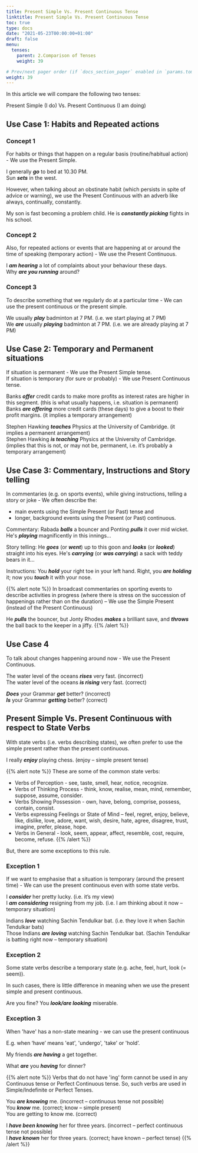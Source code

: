 ```yaml
---
title: Present Simple Vs. Present Continuous Tense      
linktitle: Present Simple Vs. Present Continuous Tense    
toc: true
type: docs
date: "2021-05-23T00:00:00+01:00"
draft: false
menu:
  tenses:
    parent: 2.Comparison of Tenses
    weight: 39

# Prev/next pager order (if `docs_section_pager` enabled in `params.toml`)
weight: 39
---
```


In this article we will compare the following two tenses:

Present Simple (I do) Vs. Present Continuous (I am doing)

## Use Case 1: Habits and Repeated actions 

### Concept 1

For habits or things that happen on a regular basis (routine/habitual action) - We use the Present Simple.

I generally ***go*** to bed at 10.30 PM. <br>
Sun ***sets*** in the west. 

However, when talking about an obstinate habit (which persists in spite of advice or warning), we use the Present Continuous with an adverb like always, continually, constantly. 

My son is fast becoming a problem child. He is ***constantly picking*** fights in his school.  

### Concept 2

Also, for repeated actions or events that are happening at or around the time of speaking (temporary action) - We use the Present Continuous.

I ***am hearing*** a lot of complaints about your behaviour these days. <br>
Why ***are you running*** around?

### Concept 3

To describe something that we regularly do at a particular time - We can use the present continuous or the present simple. 

We usually ***play*** badminton at 7 PM. (i.e. we start playing at 7 PM) <br>
We ***are*** usually ***playing*** badminton at 7 PM. (i.e. we are already playing at 7 PM)


## Use Case 2: Temporary and Permanent situations

If situation is permanent - We use the Present Simple tense. <br>
If situation is temporary (for sure or probably) - We use Present Continuous tense.

Banks ***offer*** credit cards to make more profits as interest rates are higher in this segment. (this is what usually happens, i.e. situation is permanent) <br>
Banks ***are offering*** more credit cards (these days) to give a boost to their profit margins. (it implies a temporary arrangement)

Stephen Hawking ***teaches*** Physics at the University of Cambridge. (it implies a permanent arrangement) <br>
Stephen Hawking ***is teaching*** Physics at the University of Cambridge. (implies that this is not, or may not be, permanent, i.e. it’s probably a temporary arrangement)


## Use Case 3: Commentary, Instructions and Story telling

In commentaries (e.g. on sports events), while giving instructions, telling a story or joke - We often describe the:
* main events using the Simple Present (or Past) tense and 
* longer, background events using the Present (or Past) continuous.

Commentary: Rabada ***balls*** a bouncer and Ponting ***pulls*** it over mid wicket. He's ***playing*** magnificently in this innings...

Story telling: He ***goes*** (or ***went***) up to this goon and ***looks*** (or ***looked***) straight into his eyes. He's ***carrying*** (or ***was carrying***) a sack with teddy bears in it...

Instructions: You ***hold*** your right toe in your left hand. Right, you ***are holding*** it; now you ***touch*** it with your nose.

{{% alert note %}}
In broadcast commentaries on sporting events to describe activities in progress (where there is stress on the succession of happenings rather than on the duration) – We use the Simple Present (instead of the Present Continuous)

He ***pulls*** the bouncer, but Jonty Rhodes ***makes*** a brilliant save, and ***throws*** the ball back to the keeper in a jiffy. 
{{% /alert %}}


## Use Case 4

To talk about changes happening around now - We use the Present Continuous. 

The water level of the oceans ***<span class="mak-text-color-incorrect">rises</span>*** very fast. (incorrect) <br>
The water level of the oceans ***<span class="mak-text-color">is rising</span>*** very fast. (correct)

***<span class="mak-text-color-incorrect">Does</span>*** your Grammar ***<span class="mak-text-color-incorrect">get</span>*** better? (incorrect) <br>
***<span class="mak-text-color">Is</span>*** your Grammar ***<span class="mak-text-color">getting</span>*** better? (correct)


## Present Simple Vs. Present Continuous with respect to State Verbs

With state verbs (i.e. verbs describing states), we often prefer to use the simple present rather than the present continuous.

I really ***enjoy*** playing chess. (enjoy – simple present tense)

{{% alert note %}}
These are some of the common state verbs:
* Verbs of Perception - see, taste, smell, hear, notice, recognize.
* Verbs of Thinking Process - think, know, realise, mean, mind, remember, suppose, assume, consider.
* Verbs Showing Possession - own, have, belong, comprise, possess, contain, consist.
* Verbs expressing Feelings or State of Mind – feel, regret, enjoy, believe, like, dislike, love, adore, want, wish, desire, hate, agree, disagree, trust, imagine, prefer, please, hope.
* Verbs in General - look, seem, appear, affect, resemble, cost, require, become, refuse.
{{% /alert %}}

But, there are some exceptions to this rule.

### Exception 1

If we want to emphasise that a situation is temporary (around the present time) - We can use the present continuous even with some state verbs. 

I ***consider*** her pretty lucky. (i.e. it’s my view) <br>
I ***am considering*** resigning from my job. (i.e. I am thinking about it now – temporary situation)

Indians ***love*** watching Sachin Tendulkar bat. (i.e. they love it when Sachin Tendulkar bats) <br>
Those Indians ***are loving*** watching Sachin Tendulkar bat. (Sachin Tendulkar is batting right now – temporary situation)

### Exception 2

Some state verbs describe a temporary state (e.g. ache, feel, hurt, look (= seem)).

In such cases, there is little difference in meaning when we use the present simple and present continuous.

Are you fine? You ***look/are looking*** miserable.

### Exception 3

When 'have' has a non-state meaning - we can use the present continuous 

E.g. when ‘have’ means 'eat', 'undergo', 'take' or 'hold’.

My friends ***are having*** a get together.

What ***are*** you ***having*** for dinner? 

{{% alert note %}}
Verbs that do not have 'ing' form cannot be used in any Continuous tense or Perfect Continuous tense. So, such verbs are used in Simple/Indefinite or Perfect Tenses.

You ***<span class="mak-text-color-incorrect">are knowing</span>*** me. (incorrect – continuous tense not possible) <br>
You ***<span class="mak-text-color">know</span>*** me. (correct; know – simple present) <br>
You are getting to know me. (correct) <br>

I ***<span class="mak-text-color-incorrect">have been knowing</span>*** her for three years. (incorrect – perfect continuous tense not possible) <br>
I ***<span class="mak-text-color">have known</span>*** her for three years. (correct; have known – perfect tense)
{{% /alert %}}


